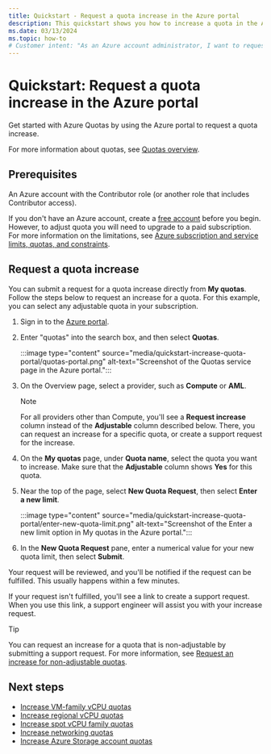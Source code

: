 ```yaml
---
title: Quickstart - Request a quota increase in the Azure portal
description: This quickstart shows you how to increase a quota in the Azure portal.
ms.date: 03/13/2024
ms.topic: how-to
# Customer intent: "As an Azure account administrator, I want to request a quota increase through the Azure portal, so that I can ensure my services have the necessary resources to operate effectively."
---
```


# Quickstart: Request a quota increase in the Azure portal

Get started with Azure Quotas by using the Azure portal to request a quota increase.

For more information about quotas, see [Quotas overview](quotas-overview.md).

## Prerequisites

An Azure account with the Contributor role (or another role that includes Contributor access).

If you don't have an Azure account, create a [free account](https://azure.microsoft.com/free/?WT.mc_id=A261C142F) before you begin. However, to adjust quota you will need to upgrade to a paid subscription. For more information on the limitations, see [Azure subscription and service limits, quotas, and constraints](/azure/azure-resource-manager/management/azure-subscription-service-limits#managing-limits). 

## Request a quota increase

You can submit a request for a quota increase directly from **My quotas**. Follow the steps below to request an increase for a quota. For this example, you can select any adjustable quota in your subscription.

1. Sign in to the [Azure portal](https://portal.azure.com).
1. Enter "quotas" into the search box, and then select **Quotas**.

   :::image type="content" source="media/quickstart-increase-quota-portal/quotas-portal.png" alt-text="Screenshot of the Quotas service page in the Azure portal.":::

1. On the Overview page, select a provider, such as **Compute** or **AML**.

   > [!NOTE]
   > For all providers other than Compute, you'll see a **Request increase** column instead of the **Adjustable** column described below. There, you can request an increase for a specific quota, or create a support request for the increase.

1. On the **My quotas** page, under **Quota name**, select the quota you want to increase. Make sure that the **Adjustable** column shows **Yes** for this quota.
1. Near the top of the page, select **New Quota Request**, then select **Enter a new limit**.

   :::image type="content" source="media/quickstart-increase-quota-portal/enter-new-quota-limit.png" alt-text="Screenshot of the Enter a new limit option in My quotas in the Azure portal.":::

1. In the **New Quota Request** pane, enter a numerical value for your new quota limit, then select **Submit**.

Your request will be reviewed, and you'll be notified if the request can be fulfilled. This usually happens within a few minutes.

If your request isn't fulfilled, you'll see a link to create a support request. When you use this link, a support engineer will assist you with your increase request.

> [!TIP]
> You can request an increase for a quota that is non-adjustable by submitting a support request. For more information, see [Request an increase for non-adjustable quotas](per-vm-quota-requests.md#request-an-increase-for-non-adjustable-quotas).

## Next steps

- [Increase VM-family vCPU quotas](per-vm-quota-requests.md)
- [Increase regional vCPU quotas](regional-quota-requests.md)
- [Increase spot vCPU family quotas](spot-quota.md)
- [Increase networking quotas](networking-quota-requests.md)
- [Increase Azure Storage account quotas](storage-account-quota-requests.md)
